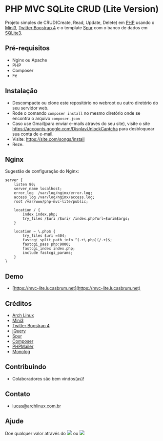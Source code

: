 # PHP MVC SQLite CRUD (Lite Version)

Projeto simples de CRUD(Create, Read, Update, Delete) em [PHP](https://php.net) usando o [Mini3](https://github.com/panique/mini3), [Twitter Boostrap 4](https://getbootstrap.com) e o template [Spur](https://hackerthemes.com/bootstrap-templates/spur/) com o banco de dados em [SQLite3](https://www.sqlite.org).

## Pré-requisitos

- Nginx ou Apache
- PHP
- Composer
- Fé

## Instalação

- Descompacte ou clone este repositório no webroot ou outro diretório do seu servidor web.
- Rode o comando `composer install` no mesmo diretório onde se encontra o arquivo `composer.json`
- Caso use Gmail(para enviar e-mails através do seu site), visite o site https://accounts.google.com/DisplayUnlockCaptcha para desbloquear sua conta de e-mail.
- Visite: https://site.com/songs/install
- Reze.

## Nginx

Sugestão de configuração do Nginx:

```
server {
    listen 80;
    server_name localhost;
    error_log  /var/log/nginx/error.log;
    access_log /var/log/nginx/access.log;
    root /var/www/php-mvc-lite/public;

    location / {
    	index index.php;
        try_files /$uri /$uri/ /index.php?url=$uri&$args;
    }

    location ~ \.php$ {
        try_files $uri =404;
        fastcgi_split_path_info ^(.+\.php)(/.+)$;
        fastcgi_pass php:9000;
        fastcgi_index index.php;
        include fastcgi_params;
    }
}
```

## Demo

- [https://mvc-lite.lucasbrum.net](https://mvc-lite.lucasbrum.net)

## Créditos

- [Arch Linux](https://archlinux.org)
- [Mini3](https://github.com/panique/mini3)
- [Twitter Boostrap 4](https://getbootstrap.com)
- [jQuery](https://jquery.com)
- [Spur](https://hackerthemes.com/bootstrap-templates/spur/)
- [Composer](https://getcomposer.org)
- [PHPMailer](https://packagist.org/packages/phpmailer/phpmailer)
- [Monolog](https://packagist.org/packages/monolog/monolog)

## Contribuindo

- Colaboradores são bem vindos(as)!

## Contato

- lucas@archlinux.com.br

## Ajude

Doe qualquer valor através do <a href="https://pag.ae/bfxkQW"><img src="https://img.shields.io/badge/pagseguro-green"></a> ou <a href="https://www.paypal.com/cgi-bin/webscr?cmd=_s-xclick&hosted_button_id=DWHJL387XNW96&source=url"><img src="https://img.shields.io/badge/paypal-blue"></a>